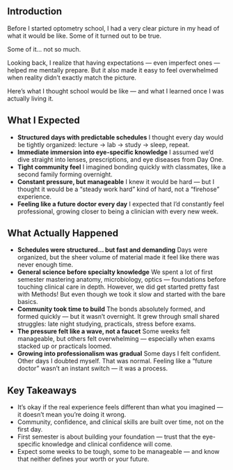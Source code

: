 ## Introduction

Before I started optometry school, I had a very clear picture in my head of what it would be like.
Some of it turned out to be true.

Some of it… not so much.

Looking back, I realize that having expectations — even imperfect ones — helped me mentally prepare.
But it also made it easy to feel overwhelmed when reality didn’t exactly match the picture.

Here’s what I thought school would be like — and what I learned once I was actually living it.

## What I Expected

- **Structured days with predictable schedules**
I thought every day would be tightly organized: lecture → lab → study → sleep, repeat.
- **Immediate immersion into eye-specific knowledge**
I assumed we’d dive straight into lenses, prescriptions, and eye diseases from Day One.
- **Tight community feel**
I imagined bonding quickly with classmates, like a second family forming overnight.
- **Constant pressure, but manageable**
I knew it would be hard — but I thought it would be a “steady work hard” kind of hard, not a “firehose” experience.
- **Feeling like a future doctor every day**
I expected that I’d constantly feel professional, growing closer to being a clinician with every new week.

## What Actually Happened

- **Schedules were structured… but fast and demanding**
Days were organized, but the sheer volume of material made it feel like there was never enough time.
- **General science before specialty knowledge**
We spent a lot of first semester mastering anatomy, microbiology, optics — foundations before touching clinical care in depth. However, we did get started pretty fast with Methods! But even though we took it slow and started with the bare basics.
- **Community took time to build**
The bonds absolutely formed, and formed quickly — but it wasn’t overnight. It grew through small shared struggles: late night studying, practicals, stress before exams.
- **The pressure felt like a wave, not a faucet**
Some weeks felt manageable, but others felt overwhelming — especially when exams stacked up or practicals loomed.
- **Growing into professionalism was gradual**
Some days I felt confident. Other days I doubted myself. That was normal. Feeling like a “future doctor” wasn’t an instant switch — it was a process.

## Key Takeaways

- It’s okay if the real experience feels different than what you imagined — it doesn’t mean you’re doing it wrong.
- Community, confidence, and clinical skills are built over time, not on the first day.
- First semester is about building your foundation — trust that the eye-specific knowledge and clinical confidence will come.
- Expect some weeks to be tough, some to be manageable — and know that neither defines your worth or your future.